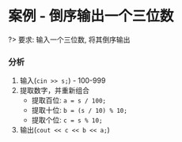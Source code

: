 # 案例 - 倒序输出一个三位数

?> 要求: 输入一个三位数, 将其倒序输出

### 分析

1. 输入(`cin >> s;`) - 100-999
2. 提取数字，并重新组合
    - 提取百位: `a = s / 100;`
    - 提取十位: `b = (s / 10) % 10;`
    - 提取个位: `c = s % 10;`
3. 输出(`cout << c << b << a;`)
